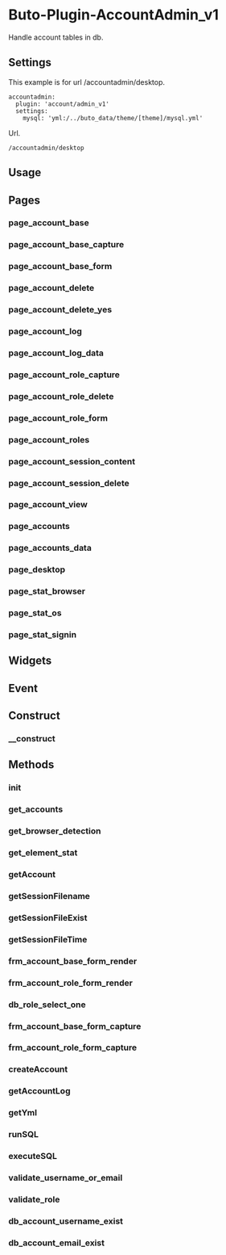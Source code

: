 # Buto-Plugin-AccountAdmin_v1

<p>Handle account tables in db.</p>

<a name="key_0"></a>

## Settings

<p>This example is for url /accountadmin/desktop.</p>
<pre><code>accountadmin:
  plugin: 'account/admin_v1'
  settings:
    mysql: 'yml:/../buto_data/theme/[theme]/mysql.yml'</code></pre>
<p>Url.</p>
<pre><code>/accountadmin/desktop</code></pre>

<a name="key_1"></a>

## Usage



<a name="key_2"></a>

## Pages



<a name="key_2_0"></a>

### page_account_base



<a name="key_2_1"></a>

### page_account_base_capture



<a name="key_2_2"></a>

### page_account_base_form



<a name="key_2_3"></a>

### page_account_delete



<a name="key_2_4"></a>

### page_account_delete_yes



<a name="key_2_5"></a>

### page_account_log



<a name="key_2_6"></a>

### page_account_log_data



<a name="key_2_7"></a>

### page_account_role_capture



<a name="key_2_8"></a>

### page_account_role_delete



<a name="key_2_9"></a>

### page_account_role_form



<a name="key_2_10"></a>

### page_account_roles



<a name="key_2_11"></a>

### page_account_session_content



<a name="key_2_12"></a>

### page_account_session_delete



<a name="key_2_13"></a>

### page_account_view



<a name="key_2_14"></a>

### page_accounts



<a name="key_2_15"></a>

### page_accounts_data



<a name="key_2_16"></a>

### page_desktop



<a name="key_2_17"></a>

### page_stat_browser



<a name="key_2_18"></a>

### page_stat_os



<a name="key_2_19"></a>

### page_stat_signin



<a name="key_3"></a>

## Widgets



<a name="key_4"></a>

## Event



<a name="key_5"></a>

## Construct



<a name="key_5_0"></a>

### __construct



<a name="key_6"></a>

## Methods



<a name="key_6_0"></a>

### init



<a name="key_6_1"></a>

### get_accounts



<a name="key_6_2"></a>

### get_browser_detection



<a name="key_6_3"></a>

### get_element_stat



<a name="key_6_4"></a>

### getAccount



<a name="key_6_5"></a>

### getSessionFilename



<a name="key_6_6"></a>

### getSessionFileExist



<a name="key_6_7"></a>

### getSessionFileTime



<a name="key_6_8"></a>

### frm_account_base_form_render



<a name="key_6_9"></a>

### frm_account_role_form_render



<a name="key_6_10"></a>

### db_role_select_one



<a name="key_6_11"></a>

### frm_account_base_form_capture



<a name="key_6_12"></a>

### frm_account_role_form_capture



<a name="key_6_13"></a>

### createAccount



<a name="key_6_14"></a>

### getAccountLog



<a name="key_6_15"></a>

### getYml



<a name="key_6_16"></a>

### runSQL



<a name="key_6_17"></a>

### executeSQL



<a name="key_6_18"></a>

### validate_username_or_email



<a name="key_6_19"></a>

### validate_role



<a name="key_6_20"></a>

### db_account_username_exist



<a name="key_6_21"></a>

### db_account_email_exist



